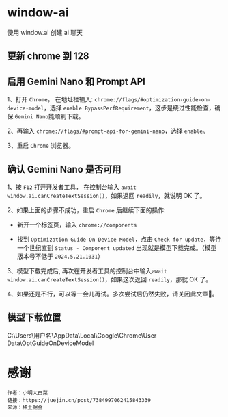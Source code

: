 # window-ai

使用 window.ai 创建 ai 聊天

## 更新 chrome 到 128


## 启用 Gemini Nano 和 Prompt API

1、打开 `Chrome`， 在地址栏输入: `chrome://flags/#optimization-guide-on-device-model`，选择 `enable BypassPerfRequirement`，这步是绕过性能检查，确保 `Gemini Nano`能顺利下载。

2、再输入 `chrome://flags/#prompt-api-for-gemini-nano`，选择 `enable`。

3、重启 `Chrome` 浏览器。

## 确认 Gemini Nano 是否可用

1、按 `F12` 打开开发者工具， 在控制台输入 `await window.ai.canCreateTextSession()`，如果返回 `readily`，就说明 OK 了。

2、如果上面的步骤不成功，重启 `Chrome` 后继续下面的操作:

- 新开一个标签页，输入 `chrome://components`

- 找到 `Optimization Guide On Device Model`，点击 `Check for update`，等待一个世纪直到 `Status - Component updated` 出现就是模型下载完成。（模型版本号不低于 `2024.5.21.1031`）

3、模型下载完成后, 再次在开发者工具的控制台中输入`await window.ai.canCreateTextSession()`，如果这次返回 `readily`，那就 OK 了。

4、如果还是不行，可以等一会儿再试。多次尝试后仍然失败，请关闭此文章🐶。


## 模型下载位置

C:\Users\用户名\AppData\Local\Google\Chrome\User Data\OptGuideOnDeviceModel

# 感谢

```
作者：小明大白菜
链接：https://juejin.cn/post/7384997062415843339
来源：稀土掘金
```
